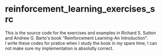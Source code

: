 # reinforcement_learning_exercises_src
This is the source code for the exercises and examples in Richard S. Sutton and Andrew G. Barto's book "Reinforcement Learning-An Introduction".  
I write these codes for pratice when I study the book in my spare time, I can not make sure my implementation is absolutly correct.  
